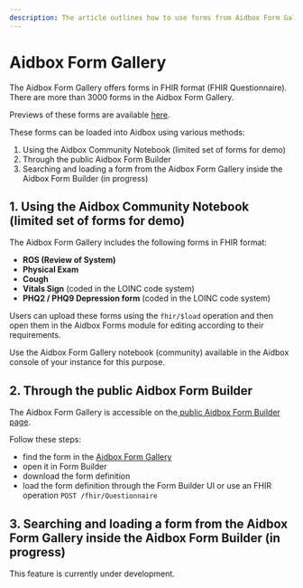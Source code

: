 ```yaml
---
description: The article outlines how to use forms from Aidbox Form Gallery
---
```


# Aidbox Form Gallery

The Aidbox Form Gallery offers forms in FHIR format (FHIR Questionnaire). There are more than 3000 forms in the Aidbox Form Gallery.&#x20;

Previews of these forms are available [here](https://form-builder.aidbox.app/).

These forms can be loaded into Aidbox using various methods:

1. Using the Aidbox Community Notebook (limited set of forms for demo)&#x20;
2. Through the public Aidbox Form Builder
3. Searching and loading a form from the Aidbox Form Gallery inside the Aidbox Form Builder (in progress)

## 1. Using the Aidbox Community Notebook (limited set of forms for demo)&#x20;

The Aidbox Form Gallery includes the following forms in FHIR format:

* **ROS (Review of System)**
* **Physical Exam**
* **Cough**
* **Vitals Sign** (coded in the LOINC code system)
* **PHQ2 / PHQ9 Depression form** (coded in the LOINC code system)

Users can upload these forms using the `fhir/$load` operation and then open them in the Aidbox Forms module for editing according to their requirements.&#x20;

Use the Aidbox Form Gallery notebook (community) available in the Aidbox console of your instance for this purpose.

## 2. Through the public Aidbox Form Builder

The Aidbox Form Gallery is accessible on the[ public Aidbox Form Builder page](https://form-builder.aidbox.app/).

Follow these steps:

* find the form in the [Aidbox Form Gallery](https://form-builder.aidbox.app/)
* open it in Form Builder
* download the form definition
* load the form definition through the Form Builder UI or use an FHIR operation `POST /fhir/Questionnaire`

## 3. Searching and loading a form from the Aidbox Form Gallery inside the Aidbox Form Builder (in progress)

This feature is currently under development.
